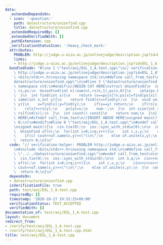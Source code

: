 ```yaml
---
data:
  _extendedDependsOn:
  - icon: ':question:'
    path: datastructure/unionfind.cpp
    title: datastructure/unionfind.cpp
  _extendedRequiredBy: []
  _extendedVerifiedWith: []
  _pathExtension: cpp
  _verificationStatusIcon: ':heavy_check_mark:'
  attributes:
    PROBLEM: http://judge.u-aizu.ac.jp/onlinejudge/description.jsp?id=DSL_1_A
    links:
    - http://judge.u-aizu.ac.jp/onlinejudge/description.jsp?id=DSL_1_A
  bundledCode: "#line 1 \"test/aoj/DSL_1_A.test.cpp\"\n// verification-helper: PROBLEM\
    \ http://judge.u-aizu.ac.jp/onlinejudge/description.jsp?id=DSL_1_A\n\n#include\
    \ <bits/stdc++.h>\nusing namespace std;\n\n#define call_from_test\n#line 1 \"\
    datastructure/unionfind.cpp\"\n\n#line 3 \"datastructure/unionfind.cpp\"\nusing\
    \ namespace std;\n#endif\n//BEGIN CUT HERE\nstruct UnionFind{\n  int num;\n  vector<int>\
    \ rs,ps;\n  UnionFind(int n):num(n),rs(n,1),ps(n,0){\n    iota(ps.begin(),ps.end(),0);\n\
    \  }\n  int find(int x){\n    return (x==ps[x]?x:ps[x]=find(ps[x]));\n  }\n  bool\
    \ same(int x,int y){\n    return find(x)==find(y);\n  }\n  void unite(int x,int\
    \ y){\n    x=find(x);y=find(y);\n    if(x==y) return;\n    if(rs[x]<rs[y]) swap(x,y);\n\
    \    rs[x]+=rs[y];\n    ps[y]=x;\n    num--;\n  }\n  int size(int x){\n    return\
    \ rs[find(x)];\n  }\n  int count() const{\n    return num;\n  }\n};\n//END CUT\
    \ HERE\n#ifndef call_from_test\n//INSERT ABOVE HERE\nsigned main(){\n  return\
    \ 0;\n}\n#endif\n#line 8 \"test/aoj/DSL_1_A.test.cpp\"\n#undef call_from_test\n\
    \nsigned main(){\n  cin.tie(0);\n  ios::sync_with_stdio(0);\n\n  int n,q;\n  cin>>n>>q;\n\
    \  UnionFind uf(n);\n  for(int i=0;i<q;i++){\n    int c,x,y;\n    cin>>c>>x>>y;\n\
    \    if(c) cout<<uf.same(x,y)<<\"\\n\";\n    else uf.unite(x,y);\n  }\n  cout<<flush;\n\
    \  return 0;\n}\n"
  code: "// verification-helper: PROBLEM http://judge.u-aizu.ac.jp/onlinejudge/description.jsp?id=DSL_1_A\n\
    \n#include <bits/stdc++.h>\nusing namespace std;\n\n#define call_from_test\n#include\
    \ \"../../datastructure/unionfind.cpp\"\n#undef call_from_test\n\nsigned main(){\n\
    \  cin.tie(0);\n  ios::sync_with_stdio(0);\n\n  int n,q;\n  cin>>n>>q;\n  UnionFind\
    \ uf(n);\n  for(int i=0;i<q;i++){\n    int c,x,y;\n    cin>>c>>x>>y;\n    if(c)\
    \ cout<<uf.same(x,y)<<\"\\n\";\n    else uf.unite(x,y);\n  }\n  cout<<flush;\n\
    \  return 0;\n}\n"
  dependsOn:
  - datastructure/unionfind.cpp
  isVerificationFile: true
  path: test/aoj/DSL_1_A.test.cpp
  requiredBy: []
  timestamp: '2020-10-27 19:32:25+09:00'
  verificationStatus: TEST_ACCEPTED
  verifiedWith: []
documentation_of: test/aoj/DSL_1_A.test.cpp
layout: document
redirect_from:
- /verify/test/aoj/DSL_1_A.test.cpp
- /verify/test/aoj/DSL_1_A.test.cpp.html
title: test/aoj/DSL_1_A.test.cpp
---
```

